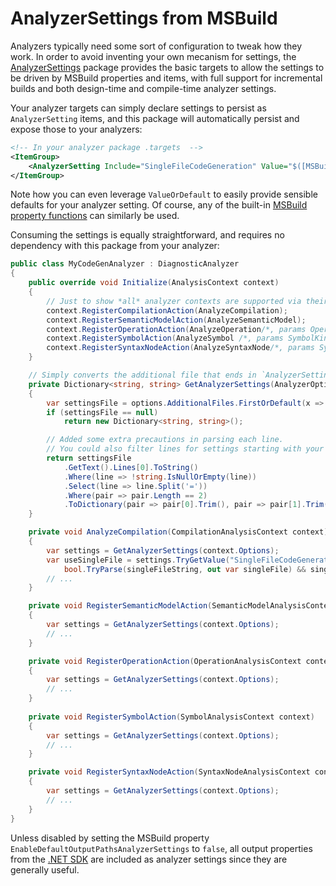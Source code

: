 # AnalyzerSettings from MSBuild

Analyzers typically need some sort of configuration to tweak how they work. 
In order to avoid inventing your own mecanism for settings, the 
[AnalyzerSettings](https://www.nuget.org/packages/AnalyzerSettings) package 
provides the basic targets to allow the settings to be driven by MSBuild 
properties and items, with full support for incremental builds and both 
design-time and compile-time analyzer settings.

Your analyzer targets can simply declare settings to persist as `AnalyzerSetting` 
items, and this package will automatically persist and expose those to your analyzers:

```xml
<!-- In your analyzer package .targets  -->
<ItemGroup>
    <AnalyzerSetting Include="SingleFileCodeGeneration" Value="$([MSBuild]::ValueOrDefault('$(SingleFileCodeGeneration)', 'true'))" />
</ItemGroup>
```

Note how you can even leverage `ValueOrDefault` to easily provide sensible defaults for your 
analyzer setting. Of course, any of the built-in 
[MSBuild property functions](https://docs.microsoft.com/en-us/visualstudio/msbuild/property-functions?view=vs-2019#msbuild-property-functions) can similarly be used.

Consuming the settings is equally straightforward, and requires no dependency with this package 
from your analyzer:

```csharp
public class MyCodeGenAnalyzer : DiagnosticAnalyzer
{
    public override void Initialize(AnalysisContext context)
    {
        // Just to show *all* analyzer contexts are supported via their AnalyzerOptions
        context.RegisterCompilationAction(AnalyzeCompilation);
        context.RegisterSemanticModelAction(AnalyzeSemanticModel);
        context.RegisterOperationAction(AnalyzeOperation/*, params OperationKind[] */);
        context.RegisterSymbolAction(AnalyzeSymbol /*, params SymbolKind[] */);
        context.RegisterSyntaxNodeAction(AnalyzeSyntaxNode/*, params SyntaxKind[] */);
    }

    // Simply converts the additional file that ends in `AnalyzerSettings.ini` into a Dictionary<string, string>
    private Dictionary<string, string> GetAnalyzerSettings(AnalyzerOptions options)
    {
        var settingsFile = options.AdditionalFiles.FirstOrDefault(x => x.Path.EndsWith("AnalyzerSettings.ini", StringComparison.OrdinalIgnoreCase));
        if (settingsFile == null)
            return new Dictionary<string, string>();

        // Added some extra precautions in parsing each line.
        // You could also filter lines for settings starting with your known ones only...
        return settingsFile
            .GetText().Lines[0].ToString()
            .Where(line => !string.IsNullOrEmpty(line))
            .Select(line => line.Split('='))
            .Where(pair => pair.Length == 2)
            .ToDictionary(pair => pair[0].Trim(), pair => pair[1].Trim());
    }

    private void AnalyzeCompilation(CompilationAnalysisContext context)
    {
        var settings = GetAnalyzerSettings(context.Options);
        var useSingleFile = settings.TryGetValue("SingleFileCodeGeneration", out var singleFileString) &&
            bool.TryParse(singleFileString, out var singleFile) && singleFile;
        // ... 
    }

    private void RegisterSemanticModelAction(SemanticModelAnalysisContext context)
    {
        var settings = GetAnalyzerSettings(context.Options);
        // ... 
    }

    private void RegisterOperationAction(OperationAnalysisContext context)
    {
        var settings = GetAnalyzerSettings(context.Options);
        // ... 
    }
    
    private void RegisterSymbolAction(SymbolAnalysisContext context)
    {
        var settings = GetAnalyzerSettings(context.Options);
        // ... 
    }

    private void RegisterSyntaxNodeAction(SyntaxNodeAnalysisContext context)
    {
        var settings = GetAnalyzerSettings(context.Options);
        // ... 
    }    
}
```

Unless disabled by setting the MSBuild property `EnableDefaultOutputPathsAnalyzerSettings` to `false`, all output properties from the [.NET SDK](https://github.com/dotnet/sdk/blob/master/src/Tasks/Microsoft.NET.Build.Tasks/targets/Microsoft.NET.DefaultOutputPaths.targets) are included as analyzer settings since they are generally useful.